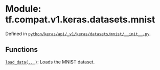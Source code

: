 <div itemscope itemtype="http://developers.google.com/ReferenceObject">
<meta itemprop="name" content="tf.compat.v1.keras.datasets.mnist" />
<meta itemprop="path" content="Stable" />
</div>

# Module: tf.compat.v1.keras.datasets.mnist





Defined in [`python/keras/api/_v1/keras/datasets/mnist/__init__.py`](/code/stable/tensorflow/python/keras/api/_v1/keras/datasets/mnist/__init__.py).

<!-- Placeholder for "Used in" -->


## Functions

[`load_data(...)`](../../../../../tf/keras/datasets/mnist/load_data.md): Loads the MNIST dataset.

